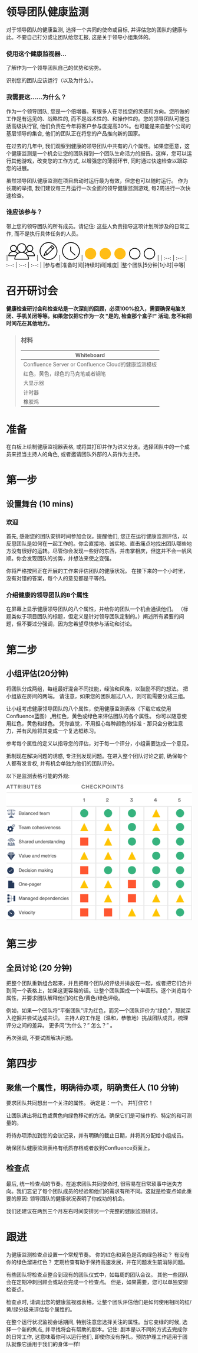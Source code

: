 领导团队健康监测
==
对于领导团队的健康监测, 选择一个共同的使命或目标, 并评估您的团队的健康与此。不要自己打分或让团队给您汇报, 这是关于领导小组集体的。

### 使用这个健康监视器...

了解作为一个领导团队自己的优势和劣势。

识别您的团队应该运行（以及为什么）。

### 我需要这……为什么？
作为一个领导团队, 您是一个倍增器。有很多人在寻找您的灵感和方向。您所做的工作是有远见的、战略性的, 而不是战术性的、和操作性的。您的领导团队可能包括高级执行官, 他们负责在今年将客户参与度提高30%。也可能是来自整个公司的基层领导的集合, 他们的团队正在将您的产品推向新的国家。

在过去的几年中, 我们观察到健康的领导团队中共有的八个属性。如果您愿意，这个健康监测是一个机会让您的团队得到一个团队生命活力的报告。这样，您可以运行其他游戏，改变您的工作方式, 以增强您的薄弱环节, 同时通过快速检查以跟踪您的进展。

虽然领导团队健康监测在项目启动时运行最为有效，但您也可以随时运行。 作为长期的举措, 我们建议每三月运行一次全面的领导健康监测游戏, 每2周进行一次快速检查。

### 谁应该参与？
带上您的领导团队的所有成员。请记住: 这些人负责指导这项计划所涉及的日常工作, 而不是执行具体任务的人员。


|![](../img/people.svg) | ![](../img/prep-time.svg) | ![](../img/time.svg) | ![](../img/difficulty-medium.svg) |
| :--: | :--: | :--: | :--: | :--: |
|参与者|准备时间|持续时间|难度|
|整个团队|5分钟|1小时|中等|

# 召开研讨会
**健康检查研讨会和检查站是一次深刻的回顾，必须100%投入，需要确保电脑关闭、手机关闭等等。如果您仅把它作为一次  "是的, 检查那个盒子!" 活动, 您不如把时间花在其他地方。**

>### 材料
>| Whiteboard |
>| --- |
>|Confluence Server or Confluence Cloud的健康监测模板|
>|红色，黄色，绿色的马克笔或者钢笔|
>|大显示器|
>|计时器|
>|橡胶鸡|

# 准备
在白板上绘制健康监视器表格, 或将其打印并作为讲义分发。选择团队中的一个成员来担当主持人的角色, 或者邀请团队外部的人员作为主持。

# 第一步

## 设置舞台 (10 mins)
### 欢迎
首先, 感谢您的团队安排时间参加会议。提醒他们, 您正在运行健康监测评估，以反思团队是如何在一起工作的。你会直接地、诚实地、直击痛点地找出团队哪些地方没有很好的运转。尽管你会发现一些好的东西，并击掌相庆，但这并不会一帆风顺。你会发现团队的劣势，并想法来使之变强。

你将严格按照正在开展的工作来评估团队的健康状况。 在接下来的一个小时里，没有对错的答案，每个人的意见都是平等的。

### 介绍健康的领导团队的8个属性
在屏幕上显示健康领导团队的八个属性，并给你的团队一个机会通读他们。 （标题类似于项目团队的标题，但定义是针对领导团队定制的。）阐述所有紧要的问题，但不要过分强调，因为您希望尽快参与活动和讨论。

# 第二步
## 小组评估(20分钟)
将团队分成两组，每组最好混合不同技能，经验和风格，以鼓励不同的想法。 把小组放在房间的两端。 请注意，如果您的团队超过八人，则可能需要分成三组。

让小组考虑健康领导团队的八个属性，使用健康监测表格（下载它或使用Confluence蓝图）,用红色，黄色或绿色来评估团队的各个属性。 你可以随意使用红色，黄色和绿色。 凭你直觉，不用担心每种颜色的标准 - 那只会分散注意力，并有风险将其变成一个复选框练习。

参考每个属性的定义以指导您的评估，对于每一个评分，小组需要达成一个意见。

抵制现在解决问题的诱惑, 专注到发现问题。在进入整个团队讨论之前, 确保每个人都有发言权, 并有机会单独为他们的团队评分。

以下是监测表格可能的外观:

![](../img/Leadership-HealthMonitor.png)

# 第三步
## 全员讨论 (20 分钟)
把整个团队重新组合起来，并且把每个团队的评级并排放在一起，或者把它们合并到同一个表格上，如果这更容易的话。让整个团队围成一个半圆形。逐个浏览每个属性，并要求团队解释他们的红色/黄色/绿色评级。

例如，如果一个团队将“平衡团队”评为红色，而另一个团队评价为“绿色”，那就深入挖掘并尝试达成共识。 主持人的工作是（温和，恭敬地）挑战团队成员，梳理评分之间的差异。 更多问“为什么？” 怎么？” 。

再次强调, 不要试图解决问题。

# 第四步
## 聚焦一个属性，明确待办项，明确责任人 (10 分钟)
要求团队共同想出一个关注的属性。 确定是：一个。 并钉住它！

让团队讲出将红色或黄色向绿色移动的方法。确保它们是可操作的、特定的和可测量的。

将待办项添加到您的会议记录，并有明确的截止日期，并将其分配给小组成员。

确保团队健康监测表格有纸质存档或者放到Confluence页面上。

## 检查点
最后, 统一检查点的节奏。在追求团队共同使命时, 很容易在日常琐事中迷失方向。我们忘记了每个团队成员的经验和他们的需求有所不同。这就是检查点如此重要的原因: 领导团队的健康状况表明了你成功的机会。

我们还建议在两到三个月左右时间安排另一个完整的健康监测研讨。

# 跟进
为健康监测检查点设置一个常规节奏。 你的红色和黄色是否向绿色移动？ 有没有你的绿色溜进红色？ 定期检查有助于保持高速发展，并在问题发生前消除问题。

有些团队将检查点整合到现有的团队仪式中，如每周的团队会议。 其他一些团队会在定期冲刺回顾会或站会完成一个检查点。 但是，如果需要，您可以单独安排检查点。

检查点时, 请调出您的健康监视器表格。让整个团队评估他们是如何使用相同的红/黄/绿分级来评估每个属性的。

在整个运行状况监视会话期间, 特别注意您选择关注的属性。当它变绿的时候, 选择一个新的焦点, 并寻找将会有帮助的剧本。记住: 剧本是以不同的方式去完成你的日常工作, 这意味着你可以运行他们, 即使你没有挣扎。预防护理工作适用于团队就像它适用于我们的身体一样!

